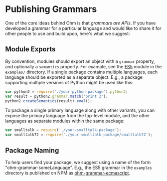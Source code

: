 # Publishing Grammars

One of the core ideas behind Ohm is that _grammars are APIs_. If you have
developed a grammar for a particular language and would like to share it
for other people to use and build upon, here's what we suggest:

## Module Exports

By convention, modules should export an object with a `grammar` property, and
optionally a `semantics` property. For example, see the [ES5](https://github.com/harc/ohm/blob/master/examples/ecmascript/src/es5.js)
module in the `examples/` directory. If a single package contains multiple
languages, each language should be exported as a separate object. E.g., a
package supporting multiple versions of Python might be used like this:

```js
var python2 = require('./your-python-package').python2;
var result = python2.grammar.match('print 3');
python2.createSemantics(result).eval();
```

To package a single primary language along with other variants, you can expose
the primary language from the top-level module, and the other languages as
separate modules within the same package:

```js
var smalltalk = require('./your-smalltalk-package');
var smalltalk72 = require('./your-smalltalk-package/smalltalk72');
```

## Package Naming

To help users find your package, we suggest using a name of the form "ohm-grammar-someLanguage". E.g., the ES5 grammar in the `examples` directory is published on NPM as [ohm-grammar-ecmascript](https://www.npmjs.com/package/ohm-grammar-ecmascript).
